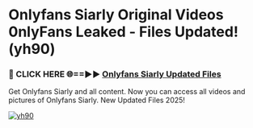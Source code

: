 # Onlyfans Siarly Original Videos 0nlyFans Leaked - Files Updated! (yh90)

<h3>🔴 CLICK HERE 🌐==►► <a href="https://tinyurl.com/ehrbuxhb" rel="nofollow">Onlyfans Siarly Updated Files</a></h3>

Get Onlyfans Siarly and all content. Now you can access all videos and pictures of Onlyfans Siarly. New Updated Files 2025!

[![yh90](https://i.imgur.com/lVYEuWS.gif)](https://tinyurl.com/ehrbuxhb)
